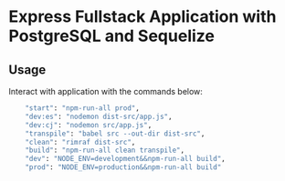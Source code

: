 # Express Fullstack Application with PostgreSQL and Sequelize

## Usage
Interact with application with the commands below:
```bash
    "start": "npm-run-all prod",
    "dev:es": "nodemon dist-src/app.js",
    "dev:cj": "nodemon src/app.js",
    "transpile": "babel src --out-dir dist-src",
    "clean": "rimraf dist-src",
    "build": "npm-run-all clean transpile",
    "dev": "NODE_ENV=development&&npm-run-all build",
    "prod": "NODE_ENV=production&&npm-run-all build"
```